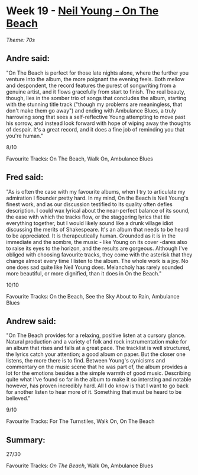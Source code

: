 # Week 19 - [Neil Young - On The Beach](http://www.allmusic.com/album/on-the-beach-mw0000049072)
*Theme: 70s*

## Andre said:

"On The Beach is perfect for those late nights alone, where the further you venture into the album, the more poignant the evening feels. Both mellow and despondent, the record features the purest of songwriting from a genuine artist, and it flows gracefully from start to finish. The real beauty, though, lies in the somber trio of songs that concludes the album, starting with the stunning title track ("though my problems are meaningless, that don't make them go away") and ending with Ambulance Blues, a truly harrowing song that sees a self-reflective Young attempting to move past his sorrow, and instead look forward with hope of wiping away the thoughts of despair. It's a great record, and it does a fine job of reminding you that you're human."

8/10

Favourite Tracks: On The Beach, Walk On, Ambulance Blues

## Fred said:

"As is often the case with my favourite albums, when I try to articulate my admiration I flounder pretty hard. In my mind, On the Beach is Neil Young's finest work, and as our discussion testified to its quality often defies description. I could wax lyrical about the near-perfect balance of its sound, the ease with which the tracks flow, or the staggering lyrics that tie everything together, but I would likely sound like a drunk village idiot discussing the merits of Shakespeare. It's an album that needs to be heard to be appreciated. It is therapeutically human. Grounded as it is in the immediate and the sombre, the music - like Young on its cover -dares also to raise its eyes to the horizon, and the results are gorgeous. Although I've obliged with choosing favourite tracks, they come with the asterisk that they change almost every time I listen to the album. The whole work is a joy. No one does sad quite like Neil Young does. Melancholy has rarely sounded more beautiful, or more dignified, than it does in On the Beach."

10/10

Favourite Tracks: On the Beach, See the Sky About to Rain, Ambulance Blues

## Andrew said:

"On The Beach provides for a relaxing, positive listen at a cursory glance. Natural production and a variety of folk and rock instrumentation make for an album that rises and falls at a great pace. The tracklist is well structured, the lyrics catch your attention; a good album on paper. But the closer one listens, the more there is to find. Between Young's cynicisms and commentary on the music scene that he was part of, the album provides a lot for the emotions besides a the simple warmth of good music. Describing quite what I've found so far in the album to make it so intersting and notable however, has proven incredibly hard. All I do know is that I want to go back for another listen to hear more of it. Something that must be heard to be believed."

9/10

Favourite Tracks: For The Turnstiles, Walk On, On The Beach

## Summary:

27/30

Favourite Tracks: *On The Beach*, Walk On, Ambulance Blues
